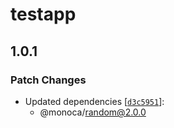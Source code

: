 # testapp

## 1.0.1

### Patch Changes

- Updated dependencies [[`d3c5951`](https://github.com/tuanvu0995/changesets-demo/commit/d3c59517e50576074f4f95e54bc9d48a9d38ba8d)]:
  - @monoca/random@2.0.0
